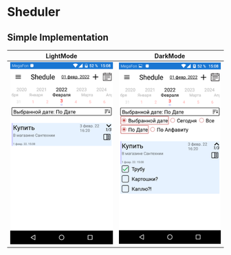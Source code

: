 # Sheduler

## Simple Implementation
| LightMode | DarkMode |
| --------- | -------- |
| ![Android Screenshot](https://github.com/ClioBro/Sheduler/blob/main/art/Screenshot_20220201-150837.png) | ![Android Screenshot](https://github.com/ClioBro/Sheduler/blob/main/art/Screenshot_20220201-150845.png) | 
